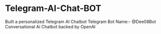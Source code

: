 # Telegram-AI-Chat-BOT
Built a personalized Telegram AI Chatbot
Telegram Bot Name:- @Dee08Bot
Conversational Ai Chatbot backed by OpenAI
